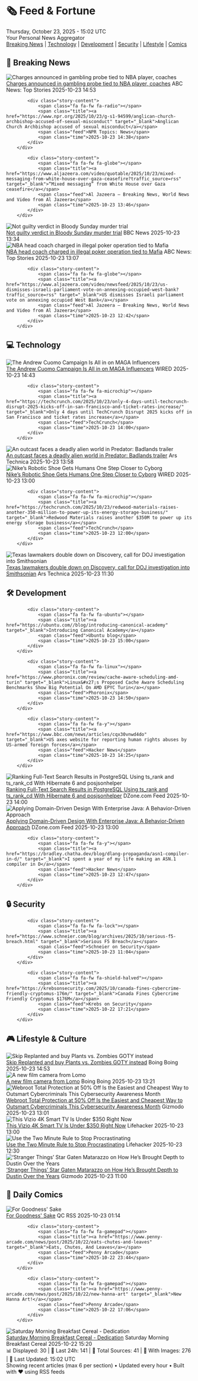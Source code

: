 <!-- Processing 54 RSS feeds at 2025-10-23 15:01:56 UTC -->
<!-- Processing: XKCD -->
<!-- Processing: Penny Arcade -->
<!-- Processing: Poorly Drawn Lines -->
<!-- Processing: Cyanide & Happiness -->
<!-- Processing: Girl Genius -->
<!-- Processing: CNN Breaking News -->
<!-- Processing: Al Jazeera Breaking News -->
<!-- Processing: NPR News -->
<!-- Processing: CBC News -->
<!-- Error processing https://rss.cbc.ca/lineup/topstories.xml: The read operation timed out -->
<!-- Processing: Reuters World News -->
<!-- Processing: Associated Press Breaking -->
<!-- Processing: ABC News Breaking -->
<!-- Processing: NBC News Breaking -->
<!-- Processing: Guardian World News -->
<!-- Processing: Sky News World -->
<!-- Processing: Ars Technica -->
<!-- Processing: O'Reilly Radar -->
<!-- Processing: WIRED -->
<!-- Processing: Hacker News -->
<!-- Processing: StackOverflow Blog -->
<!-- Processing: Phoronix Linux News -->
<!-- Processing: It's FOSS -->
<!-- Processing: OMG! Ubuntu -->
<!-- Processing: DistroWatch -->
<!-- Processing: Ubuntu Blog -->
<!-- Processing: DZone -->
<!-- Processing: The Pragmatic Engineer -->
<!-- Processing: Boing Boing -->
<!-- Generated 9 new posts out of 28 feeds processed -->
<div class="newspaper-header">
    <h1 class="newspaper-title">🗞️ Feed & Fortune</h1>
    <div class="newspaper-date">Thursday, October 23, 2025 - 15:02 UTC</div>
    <div class="newspaper-subtitle">Your Personal News Aggregator</div>
</div>

<div class="newspaper-nav">
    <a href="#breaking">Breaking News</a> |
    <a href="#tech">Technology</a> |
    <a href="#dev">Development</a> |
    <a href="#security">Security</a> |
    <a href="#lifestyle">Lifestyle</a> |
    <a href="#webcomics">Comics</a>
</div>

<div class="news-section breaking-news" id="breaking">
<h2 class="section-header">🚨 Breaking News</h2>
<div class="stories-container">
<div class="story">
            <img src="https://s.abcnews.com/images/Sports/chauney-billups-mo_1761222369181_hpMain_4x3t_384.jpg" alt="Charges announced in gambling probe tied to NBA player, coaches" class="story-image" loading="lazy" onerror="this.style.display='none'">
            <div class="story-content">
                <span class="fa fa-fw fa-tv"></span>
                <span class="title"><a href="https://abcnews.go.com/US/miami-heat-terry-rozier-charged-nba-betting/story?id=126789368" target="_blank">Charges announced in gambling probe tied to NBA player, coaches</a></span>
                <span class="feed">ABC News: Top Stories</span>
                <span class="time">2025-10-23 14:53</span>
            </div>
        </div>
<div class="story">
            
            <div class="story-content">
                <span class="fa fa-fw fa-radio"></span>
                <span class="title"><a href="https://www.npr.org/2025/10/23/g-s1-94599/anglican-church-archbishop-accused-of-sexual-misconduct" target="_blank">Anglican Church Archbishop accused of sexual misconduct</a></span>
                <span class="feed">NPR Topics: News</span>
                <span class="time">2025-10-23 14:38</span>
            </div>
        </div>
<div class="story">
            
            <div class="story-content">
                <span class="fa fa-fw fa-globe"></span>
                <span class="title"><a href="https://www.aljazeera.com/video/quotable/2025/10/23/mixed-messaging-from-white-house-over-gaza-ceasefire?traffic_source=rss" target="_blank">“Mixed messaging” from White House over Gaza ceasefire</a></span>
                <span class="feed">Al Jazeera – Breaking News, World News and Video from Al Jazeera</span>
                <span class="time">2025-10-23 13:46</span>
            </div>
        </div>
<div class="story">
            <img src="https://ichef.bbci.co.uk/ace/standard/240/cpsprodpb/e9cc/live/d57e7c70-299f-11ef-b3b8-ed2dd2d12607.jpg" alt="Not guilty verdict in Bloody Sunday murder trial" class="story-image" loading="lazy" onerror="this.style.display='none'">
            <div class="story-content">
                <span class="fa fa-fw fa-flag"></span>
                <span class="title"><a href="https://www.bbc.com/news/articles/c993nlken18o?at_medium=RSS&at_campaign=rss" target="_blank">Not guilty verdict in Bloody Sunday murder trial</a></span>
                <span class="feed">BBC News</span>
                <span class="time">2025-10-23 13:34</span>
            </div>
        </div>
<div class="story">
            <img src="https://s.abcnews.com/images/Sports/chauney-billups-mo_1761222369181_hpMain_4x3t_384.jpg" alt="NBA head coach charged in illegal poker operation tied to Mafia" class="story-image" loading="lazy" onerror="this.style.display='none'">
            <div class="story-content">
                <span class="fa fa-fw fa-tv"></span>
                <span class="title"><a href="https://abcnews.go.com/US/miami-heat-terry-rozier-charged-nba-betting/story?id=126789368" target="_blank">NBA head coach charged in illegal poker operation tied to Mafia</a></span>
                <span class="feed">ABC News: Top Stories</span>
                <span class="time">2025-10-23 13:07</span>
            </div>
        </div>
<div class="story">
            
            <div class="story-content">
                <span class="fa fa-fw fa-globe"></span>
                <span class="title"><a href="https://www.aljazeera.com/video/newsfeed/2025/10/23/us-dismisses-israeli-parliament-vote-on-annexing-occupied-west-bank?traffic_source=rss" target="_blank">US dismisses Israeli parliament vote on annexing occupied West Bank</a></span>
                <span class="feed">Al Jazeera – Breaking News, World News and Video from Al Jazeera</span>
                <span class="time">2025-10-23 12:42</span>
            </div>
        </div>
</div>
</div>
<div class="news-section tech-news" id="tech">
<h2 class="section-header">💻 Technology</h2>
<div class="stories-container">
<div class="story">
            <img src="https://media.wired.com/photos/68f930279b7885126c50ccf2/master/pass/GettyImages-2231350405.jpg" alt="The Andrew Cuomo Campaign Is All in on MAGA Influencers" class="story-image" loading="lazy" onerror="this.style.display='none'">
            <div class="story-content">
                <span class="fa fa-fw fa-bolt"></span>
                <span class="title"><a href="https://www.wired.com/story/andrew-cuomo-campaign-maga-influencers/" target="_blank">The Andrew Cuomo Campaign Is All in on MAGA Influencers</a></span>
                <span class="feed">WIRED</span>
                <span class="time">2025-10-23 14:43</span>
            </div>
        </div>
<div class="story">
            
            <div class="story-content">
                <span class="fa fa-fw fa-microchip"></span>
                <span class="title"><a href="https://techcrunch.com/2025/10/23/only-4-days-until-techcrunch-disrupt-2025-kicks-off-in-san-francisco-and-ticket-rates-increase/" target="_blank">Only 4 days until TechCrunch Disrupt 2025 kicks off in San Francisco and ticket rates increase</a></span>
                <span class="feed">TechCrunch</span>
                <span class="time">2025-10-23 14:00</span>
            </div>
        </div>
<div class="story">
            <img src="https://cdn.arstechnica.net/wp-content/uploads/2025/10/bloodlands1-500x500-1761226856.jpg" alt="An outcast faces a deadly alien world in Predator: Badlands trailer" class="story-image" loading="lazy" onerror="this.style.display='none'">
            <div class="story-content">
                <span class="fa fa-fw fa-cog"></span>
                <span class="title"><a href="https://arstechnica.com/culture/2025/10/an-outcast-faces-a-deadly-alien-world-in-predator-badlands-trailer/" target="_blank">An outcast faces a deadly alien world in Predator: Badlands trailer</a></span>
                <span class="feed">Ars Technica</span>
                <span class="time">2025-10-23 13:58</span>
            </div>
        </div>
<div class="story">
            <img src="https://media.wired.com/photos/68f9214e97e4f3bdd30d238d/master/pass/003_project-amplify-1.jpg" alt="Nike’s Robotic Shoe Gets Humans One Step Closer to Cyborg" class="story-image" loading="lazy" onerror="this.style.display='none'">
            <div class="story-content">
                <span class="fa fa-fw fa-bolt"></span>
                <span class="title"><a href="https://www.wired.com/story/nike-project-amplify/" target="_blank">Nike’s Robotic Shoe Gets Humans One Step Closer to Cyborg</a></span>
                <span class="feed">WIRED</span>
                <span class="time">2025-10-23 13:00</span>
            </div>
        </div>
<div class="story">
            
            <div class="story-content">
                <span class="fa fa-fw fa-microchip"></span>
                <span class="title"><a href="https://techcrunch.com/2025/10/23/redwood-materials-raises-another-350-million-to-power-up-its-energy-storage-business/" target="_blank">Redwood Materials raises another $350M to power up its energy storage business</a></span>
                <span class="feed">TechCrunch</span>
                <span class="time">2025-10-23 12:00</span>
            </div>
        </div>
<div class="story">
            <img src="https://cdn.arstechnica.net/wp-content/uploads/2025/10/news-102225a-lg-500x500.jpg" alt="Texas lawmakers double down on Discovery, call for DOJ investigation into Smithsonian" class="story-image" loading="lazy" onerror="this.style.display='none'">
            <div class="story-content">
                <span class="fa fa-fw fa-cog"></span>
                <span class="title"><a href="https://arstechnica.com/space/2025/10/texas-lawmakers-double-down-on-discovery-call-for-doj-investigation-into-smithsonian/" target="_blank">Texas lawmakers double down on Discovery, call for DOJ investigation into Smithsonian</a></span>
                <span class="feed">Ars Technica</span>
                <span class="time">2025-10-23 11:30</span>
            </div>
        </div>
</div>
</div>
<div class="news-section dev-news" id="dev">
<h2 class="section-header">🛠️ Development</h2>
<div class="stories-container">
<div class="story">
            
            <div class="story-content">
                <span class="fa fa-fw fa-ubuntu"></span>
                <span class="title"><a href="https://ubuntu.com//blog/introducing-canonical-academy" target="_blank">Introducing Canonical Academy</a></span>
                <span class="feed">Ubuntu blog</span>
                <span class="time">2025-10-23 15:00</span>
            </div>
        </div>
<div class="story">
            
            <div class="story-content">
                <span class="fa fa-fw fa-linux"></span>
                <span class="title"><a href="https://www.phoronix.com/review/cache-aware-scheduling-amd-turin" target="_blank">Linux&#x27;s Proposed Cache Aware Scheduling Benchmarks Show Big Potential On AMD EPYC Turin</a></span>
                <span class="feed">Phoronix</span>
                <span class="time">2025-10-23 14:50</span>
            </div>
        </div>
<div class="story">
            
            <div class="story-content">
                <span class="fa fa-fw fa-y"></span>
                <span class="title"><a href="https://www.bbc.com/news/articles/cqx30vnwd4do" target="_blank">US axes website for reporting human rights abuses by US-armed foreign forces</a></span>
                <span class="feed">Hacker News</span>
                <span class="time">2025-10-23 14:25</span>
            </div>
        </div>
<div class="story">
            <img src="https://dz2cdn1.dzone.com/thumbnail?fid=18709451&w=600" alt="Ranking Full-Text Search Results in PostgreSQL Using ts_rank and ts_rank_cd With Hibernate 6 and posjsonhelper" class="story-image" loading="lazy" onerror="this.style.display='none'">
            <div class="story-content">
                <span class="fa fa-fw fa-newspaper"></span>
                <span class="title"><a href="https://dzone.com/articles/rank-full-text-search-results-postgresql-hibernate" target="_blank">Ranking Full-Text Search Results in PostgreSQL Using ts_rank and ts_rank_cd With Hibernate 6 and posjsonhelper</a></span>
                <span class="feed">DZone.com Feed</span>
                <span class="time">2025-10-23 14:00</span>
            </div>
        </div>
<div class="story">
            <img src="https://dz2cdn1.dzone.com/thumbnail?fid=18709413&w=600" alt="Applying Domain-Driven Design With Enterprise Java: A Behavior-Driven Approach" class="story-image" loading="lazy" onerror="this.style.display='none'">
            <div class="story-content">
                <span class="fa fa-fw fa-newspaper"></span>
                <span class="title"><a href="https://dzone.com/articles/domain-driven-design-enterprise-java" target="_blank">Applying Domain-Driven Design With Enterprise Java: A Behavior-Driven Approach</a></span>
                <span class="feed">DZone.com Feed</span>
                <span class="time">2025-10-23 13:00</span>
            </div>
        </div>
<div class="story">
            
            <div class="story-content">
                <span class="fa fa-fw fa-y"></span>
                <span class="title"><a href="https://bradley.chatha.dev/blog/dlang-propaganda/asn1-compiler-in-d/" target="_blank">I spent a year of my life making an ASN.1 compiler in D</a></span>
                <span class="feed">Hacker News</span>
                <span class="time">2025-10-23 12:47</span>
            </div>
        </div>
</div>
</div>
<div class="news-section security-news" id="security">
<h2 class="section-header">🔒 Security</h2>
<div class="stories-container">
<div class="story">
            
            <div class="story-content">
                <span class="fa fa-fw fa-lock"></span>
                <span class="title"><a href="https://www.schneier.com/blog/archives/2025/10/serious-f5-breach.html" target="_blank">Serious F5 Breach</a></span>
                <span class="feed">Schneier on Security</span>
                <span class="time">2025-10-23 11:04</span>
            </div>
        </div>
<div class="story">
            
            <div class="story-content">
                <span class="fa fa-fw fa-shield-halved"></span>
                <span class="title"><a href="https://krebsonsecurity.com/2025/10/canada-fines-cybercrime-friendly-cryptomus-176m/" target="_blank">Canada Fines Cybercrime Friendly Cryptomus $176M</a></span>
                <span class="feed">Krebs on Security</span>
                <span class="time">2025-10-22 17:21</span>
            </div>
        </div>
</div>
</div>
<div class="news-section lifestyle-news" id="lifestyle">
<h2 class="section-header">🎮 Lifestyle & Culture</h2>
<div class="stories-container">
<div class="story">
            <img src="https://i0.wp.com/boingboing.net/wp-content/uploads/2025/10/Screenshot-Plants-vs.-Zombies-e1761231144772.jpg?fit=768%2C576&amp;quality=60&amp;ssl=1" alt="Skip Replanted and buy Plants vs. Zombies GOTY instead" class="story-image" loading="lazy" onerror="this.style.display='none'">
            <div class="story-content">
                <span class="fa fa-fw fa-arrow-right"></span>
                <span class="title"><a href="https://boingboing.net/2025/10/23/skip-replanted-and-buy-plants-vs-zombies-goty-instead.html" target="_blank">Skip Replanted and buy Plants vs. Zombies GOTY instead</a></span>
                <span class="feed">Boing Boing</span>
                <span class="time">2025-10-23 14:53</span>
            </div>
        </div>
<div class="story">
            <img src="https://i0.wp.com/boingboing.net/wp-content/uploads/2025/10/lomo-mca__black__quarter-left__uv-filter__on-grey.jpg?fit=715%2C582&amp;quality=60&amp;ssl=1" alt="A new film camera from Lomo" class="story-image" loading="lazy" onerror="this.style.display='none'">
            <div class="story-content">
                <span class="fa fa-fw fa-arrow-right"></span>
                <span class="title"><a href="https://boingboing.net/2025/10/23/a-new-film-camera-from-lomo.html" target="_blank">A new film camera from Lomo</a></span>
                <span class="feed">Boing Boing</span>
                <span class="time">2025-10-23 13:21</span>
            </div>
        </div>
<div class="story">
            <img src="https://gizmodo.com/app/uploads/2025/10/otcs-fy26-webroot-blog-cam-1-800x400-en-1280x851.jpg" alt="Webroot Total Protection at 50% Off Is the Easiest and Cheapest Way to Outsmart Cybercriminals This Cybersecurity Awareness Month" class="story-image" loading="lazy" onerror="this.style.display='none'">
            <div class="story-content">
                <span class="fa fa-fw fa-computer"></span>
                <span class="title"><a href="https://gizmodo.com/cybercrime-is-tricky-protecting-yourself-and-saving-50-with-webroot-is-a-treat-2000675346" target="_blank">Webroot Total Protection at 50% Off Is the Easiest and Cheapest Way to Outsmart Cybercriminals This Cybersecurity Awareness Month</a></span>
                <span class="feed">Gizmodo</span>
                <span class="time">2025-10-23 13:01</span>
            </div>
        </div>
<div class="story">
            <img src="https://lifehacker.com/imagery/articles/01K87W3CKGTH8HRP5HXCQ2VV87/hero-image.png" alt="This Vizio 4K Smart TV Is Under $350 Right Now" class="story-image" loading="lazy" onerror="this.style.display='none'">
            <div class="story-content">
                <span class="fa fa-fw fa-life-ring"></span>
                <span class="title"><a href="https://lifehacker.com/tech/vizio-65-inch-4k-smart-tv-sale?utm_medium=RSS" target="_blank">This Vizio 4K Smart TV Is Under $350 Right Now</a></span>
                <span class="feed">Lifehacker</span>
                <span class="time">2025-10-23 13:00</span>
            </div>
        </div>
<div class="story">
            <img src="https://lifehacker.com/imagery/articles/01HF2H9V45EXZNT8KTZ6NXVPPZ/hero-image.jpg" alt="Use the Two Minute Rule to Stop Procrastinating" class="story-image" loading="lazy" onerror="this.style.display='none'">
            <div class="story-content">
                <span class="fa fa-fw fa-life-ring"></span>
                <span class="title"><a href="https://lifehacker.com/how-to-use-the-two-minute-rule-to-stop-procrastinating?utm_medium=RSS" target="_blank">Use the Two Minute Rule to Stop Procrastinating</a></span>
                <span class="feed">Lifehacker</span>
                <span class="time">2025-10-23 12:30</span>
            </div>
        </div>
<div class="story">
            <img src="https://gizmodo.com/app/uploads/2025/10/Stranger-Things-Gaten-Matarazzo-Netflix-1280x853.jpg" alt="‘Stranger Things’ Star Gaten Matarazzo on How He’s Brought Depth to Dustin Over the Years" class="story-image" loading="lazy" onerror="this.style.display='none'">
            <div class="story-content">
                <span class="fa fa-fw fa-computer"></span>
                <span class="title"><a href="https://gizmodo.com/stranger-things-star-gaten-matarazzo-on-how-hes-brought-depth-to-dustin-over-the-years-2000675830" target="_blank">‘Stranger Things’ Star Gaten Matarazzo on How He’s Brought Depth to Dustin Over the Years</a></span>
                <span class="feed">Gizmodo</span>
                <span class="time">2025-10-23 11:00</span>
            </div>
        </div>
</div>
</div>
<div class="news-section webcomics-section" id="webcomics">
<h2 class="section-header">🎨 Daily Comics</h2>
<div class="stories-container">
<div class="story">
            <img src="http://www.questionablecontent.net/comics/5685.png" alt="For Goodness&#x27; Sake" class="story-image" loading="lazy" onerror="this.style.display='none'">
            <div class="story-content">
                <span class="fa fa-fw fa-music"></span>
                <span class="title"><a href="http://questionablecontent.net/view.php?comic=5685" target="_blank">For Goodness&#x27; Sake</a></span>
                <span class="feed">QC RSS</span>
                <span class="time">2025-10-23 01:14</span>
            </div>
        </div>
<div class="story">
            
            <div class="story-content">
                <span class="fa fa-fw fa-gamepad"></span>
                <span class="title"><a href="https://www.penny-arcade.com/news/post/2025/10/22/eats-chutes-and-leaves" target="_blank">Eats, Chutes, And Leaves</a></span>
                <span class="feed">Penny Arcade</span>
                <span class="time">2025-10-22 23:44</span>
            </div>
        </div>
<div class="story">
            
            <div class="story-content">
                <span class="fa fa-fw fa-gamepad"></span>
                <span class="title"><a href="https://www.penny-arcade.com/news/post/2025/10/22/new-hanna-art" target="_blank">New Hanna Art!</a></span>
                <span class="feed">Penny Arcade</span>
                <span class="time">2025-10-22 17:06</span>
            </div>
        </div>
<div class="story">
            <img src="https://www.smbc-comics.com/comics/1761110133-20251022.png" alt="Saturday Morning Breakfast Cereal - Dedication" class="story-image" loading="lazy" onerror="this.style.display='none'">
            <div class="story-content">
                <span class="fa fa-fw fa-smile"></span>
                <span class="title"><a href="https://www.smbc-comics.com/comic/dedication" target="_blank">Saturday Morning Breakfast Cereal - Dedication</a></span>
                <span class="feed">Saturday Morning Breakfast Cereal</span>
                <span class="time">2025-10-22 15:20</span>
            </div>
        </div>
</div>
</div>

<div class="newspaper-footer">
    <div class="stats">
        📊 Displayed: 30 | 📅 Last 24h: 141 | 📡 Total Sources: 41 | 📸 With Images: 276 |
        🔄 Last Updated: 15:02 UTC
    </div>
    <div class="footer-note">
        Showing recent articles (max 6 per section) • Updated every hour • Built with ❤️ using RSS feeds
    </div>
</div>
